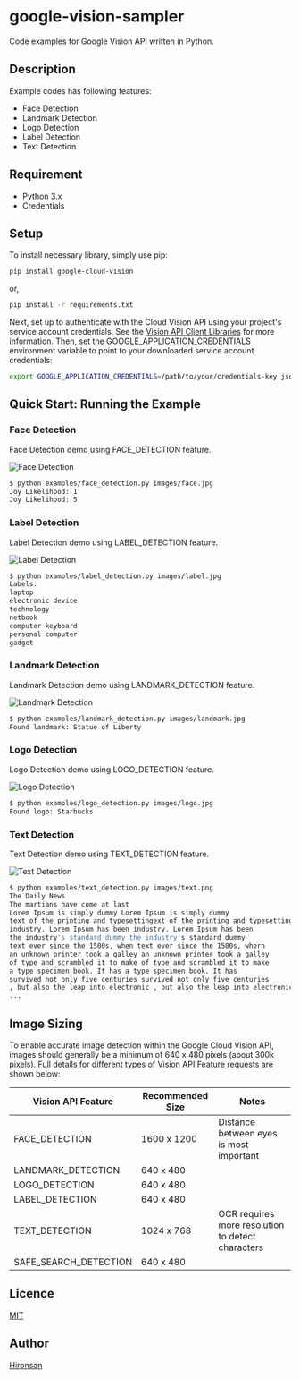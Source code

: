 # google-vision-sampler

Code examples for Google Vision API written in Python.

## Description

Example codes has following features:

* Face Detection
* Landmark Detection
* Logo Detection
* Label Detection
* Text Detection

## Requirement

* Python 3.x
* Credentials

## Setup

To install necessary library, simply use pip:

```bash
pip install google-cloud-vision
```

or,

```bash
pip install -r requirements.txt
```

Next, set up to authenticate with the Cloud Vision API using your project's service account credentials. See the [Vision API Client Libraries](https://cloud.google.com/vision/docs/libraries) for more information. Then, set the GOOGLE_APPLICATION_CREDENTIALS environment variable to point to your downloaded service account credentials:

```bash
export GOOGLE_APPLICATION_CREDENTIALS=/path/to/your/credentials-key.json
```

## Quick Start: Running the Example


### Face Detection

Face Detection demo using FACE_DETECTION feature.

![Face Detection](images/face.jpg)

```bash
$ python examples/face_detection.py images/face.jpg
Joy Likelihood: 1
Joy Likelihood: 5
```

### Label Detection

Label Detection demo using LABEL_DETECTION feature.

![Label Detection](images/label.jpg)

```bash
$ python examples/label_detection.py images/label.jpg
Labels:
laptop
electronic device
technology
netbook
computer keyboard
personal computer
gadget
```

### Landmark Detection

Landmark Detection demo using LANDMARK_DETECTION feature.

![Landmark Detection](images/landmark.jpg)

```bash
$ python examples/landmark_detection.py images/landmark.jpg
Found landmark: Statue of Liberty
```

### Logo Detection

Logo Detection demo using LOGO_DETECTION feature.

![Logo Detection](images/logo.jpg)

```bash
$ python examples/logo_detection.py images/logo.jpg
Found logo: Starbucks
```

### Text Detection

Text Detection demo using TEXT_DETECTION feature.

![Text Detection](images/text.png)

```bash
$ python examples/text_detection.py images/text.png
The Daily News
The martians have come at last
Lorem Ipsum is simply dummy Lorem Ipsum is simply dummy
text of the printing and typesettingext of the printing and typesetting
industry. Lorem Ipsum has been industry. Lorem Ipsum has been
the industry's standard dummy the industry's standard dummy
text ever since the 1500s, when text ever since the 1500s, whern
an unknown printer took a galley an unknown printer took a galley
of type and scrambled it to make of type and scrambled it to make
a type specimen book. It has a type specimen book. It has
survived not only five centuries survived not only five centuries
, but also the leap into electronic , but also the leap into electronic
...
```

## Image Sizing

To enable accurate image detection within the Google Cloud Vision API, images should generally be a minimum of 640 x 480 pixels (about 300k pixels). Full details for different types of Vision API Feature requests are shown below:

| Vision API Feature | Recommended Size | Notes |
|---|---|---|
| FACE_DETECTION | 1600 x 1200 | Distance between eyes is most important |
| LANDMARK_DETECTION | 640 x 480 |   |
| LOGO_DETECTION | 640 x 480 |   |
| LABEL_DETECTION | 640 x 480 |   |
| TEXT_DETECTION | 1024 x 768 | OCR requires more resolution to detect characters |
| SAFE_SEARCH_DETECTION | 640 x 480 |   |

## Licence

[MIT](https://github.com/Hironsan/google-vision-sampler/blob/master/LICENSE)

## Author

[Hironsan](https://github.com/Hironsan)